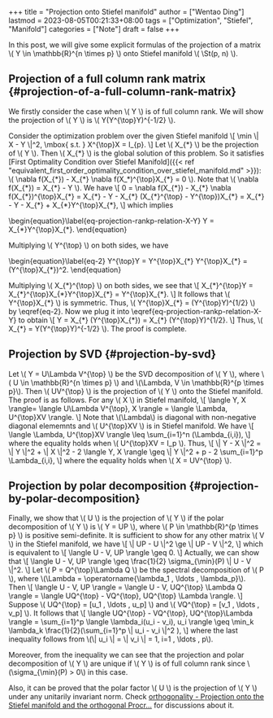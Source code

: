 +++
title = "Projection onto Stiefel manifold"
author = ["Wentao Ding"]
lastmod = 2023-08-05T00:21:33+08:00
tags = ["Optimization", "Stiefel", "Manifold"]
categories = ["Note"]
draft = false
+++

In this post, we will give some explicit formulas of the projection of a matrix \\( Y \in \mathbb{R}^{n \times p} \\) onto Stiefel manifold \\( \St(p, n) \\).

<!--more-->


## Projection of a full column rank matrix {#projection-of-a-full-column-rank-matrix}

We firstly consider the case when \\( Y \\) is of full column rank. We will show the projection of \\( Y \\) is \\( Y(Y^{\top}Y)^{-1/2} \\).

Consider the optimization problem over the given Stiefel manifold
\\[
\min \\| X - Y \\|^2, \mbox{ s.t. } X^{\top}X = I\_{p}.
\\]
Let \\( X\_{\*} \\) be the projection of \\( Y \\). Then \\( X\_{\*} \\) is the global solution of this problem. So it satisfies [First Optimality Condition over Stiefel Manifold]({{< ref "equivalent_first_order_optimality_condition_over_stiefel_manifold.md" >}}):
\\( \nabla f(X\_{\*}) - X\_{\*} \nabla f(X\_\*)^{\top}X\_{\*} = 0 \\).
Note that \\( \nabla f(X\_{\*}) = X\_{\*} - Y \\). We have
\\[
0 = \nabla f(X\_{\*}) - X\_{\*} \nabla f(X\_{\*})^{\top}X\_{\*} = X\_{\*} - Y - X\_{\*} (X\_{\*}^{\top} - Y^{\top})X\_{\*} = X\_{\*} - Y - X\_{\*} + X\_{\*}Y^{\top}X\_{\*},
\\]
which implies

\begin{equation}\label{eq-projection-rankp-relation-X-Y}
 Y = X\_{\*}Y^{\top}X\_{\*}.
\end{equation}

Multiplying \\( Y^{\top} \\) on both sides, we have

\begin{equation}\label{eq-2}
 Y^{\top}Y = Y^{\top}X\_{\*} Y^{\top}X\_{\*} = (Y^{\top}X\_{\*})^2.
\end{equation}

Multiplying \\( X\_{\*}^{\top} \\) on both sides, we see that
\\[
X\_{\*}^{\top}Y = X\_{\*}^{\top}X\_{\*}Y^{\top}X\_{\*} = Y^{\top}X\_{\*}.
\\]
It follows that \\( Y^{\top}X\_{\*} \\) is symmetric.
Thus, \\( Y^{\top}X\_{\*} = (Y^{\top}Y)^{1/2} \\) by \eqref{eq-2}.
Now we plug it into \eqref{eq-projection-rankp-relation-X-Y} to obtain
\\[
Y = X\_{\*} (Y^{\top}X\_{\*}) = X\_{\*} (Y^{\top}Y)^{1/2}.
\\]
Thus, \\( X\_{\*} = Y(Y^{\top}Y)^{-1/2} \\). The proof is complete.


## Projection by SVD {#projection-by-svd}

Let \\( Y = U\Lambda V^{\top} \\) be the SVD decomposition of \\( Y \\), where \\( U \in \mathbb{R}^{n \times p} \\) and \\(\Lambda, V \in \mathbb{R}^{p \times p}\\). Then \\( UV^{\top} \\) is the projection of \\( Y \\) onto  the Stiefel manifold. The proof is as follows. For any \\( X \\) in Stiefel manifold,
\\[
\langle Y, X \rangle= \langle U\Lambda V^{\top}, X \rangle = \langle \Lambda, U^{\top}XV \rangle.
\\]
Note that \\(\Lambda\\) is diagonal with non-negative diagonal elememnts and \\( U^{\top}XV \\) is in Stiefel manifold. We have \\[
\langle \Lambda, U^{\top}XV \rangle \leq \sum\_{i=1}^n (\Lambda\_{i,i}),
\\]
where the equality holds when \\( U^{\top}XV = I\_p \\). Thus,
\\[
\\| Y - X \\|^2 = \\| Y \\|^2 + \\| X \\|^2 - 2 \langle Y, X \rangle \geq \\| Y \\|^2 + p - 2 \sum\_{i=1}^p \Lambda\_{i,i},
\\]
where the equality holds when \\( X = UV^{\top} \\).


## Projection by polar decomposition {#projection-by-polar-decomposition}

Finally, we show that \\( U \\) is the projection of \\( Y \\) if the polar decomposition of \\( Y \\) is \\( Y = UP \\), where \\( P \in \mathbb{R}^{p \times p} \\) is positive semi-definite.
It is sufficient to show for any other matrix \\( V \\) in the Stiefel manifold, we have
\\[
\\| UP - U \\|^2 \ge \\| UP - V \\|^2,
\\]
which is equivalent to
\\[
\langle U - V, UP \rangle \geq 0.
\\]
Actually, we can show that
\\[
\langle U - V, UP \rangle \geq \frac{1}{2} \sigma\_{\min}(P) \\| U - V \\|^2.
\\]
Let \\( P = Q^{\top}\Lambda Q \\) be the spectral decomposition of \\( P \\), where \\(\Lambda = \operatorname{\lambda\_1 , \ldots , \lambda\_p}\\). Then
\\[
\langle U - V, UP \rangle = \langle U - V, UQ^{\top} \Lambda Q \rangle = \langle UQ^{\top} - VQ^{\top}, UQ^{\top} \Lambda \rangle.
\\]
Suppose \\( UQ^{\top} = [u\_1 , \ldots , u\_p] \\) and \\( VQ^{\top} = [v\_1 , \ldots , v\_p] \\). It follows that
\\[
\langle UQ^{\top} - VQ^{\top}, UQ^{\top}\Lambda \rangle = \sum\_{i=1}^p \langle \lambda\_i(u\_i - v\_i), u\_i \rangle \geq \min\_k \lambda\_k \frac{1}{2}(\sum\_{i=1}^p   \\| u\_i - v\_i \\|^2 ),
\\]
where the last inequality follows from \\(\\| u\_i \\| = \\| v\_i \\| = 1, i=1 , \ldots , p\\).

Moreover, from the inequality we can see that the projection and polar decomposition of \\( Y \\) are unique if \\( Y \\) is of full column rank since \\(\sigma\_{\min}(P) > 0\\) in this case.

Also, it can be proved that the polar factor \\( U \\) is the projection of \\( Y \\) under any unitarily invariant norm. Check [orthogonality - Projection onto the Stiefel manifold and the orthogonal Procr...](https://math.stackexchange.com/questions/4492668/projection-onto-the-stiefel-manifold-and-the-orthogonal-procrustes-problem) for discussions about it.
